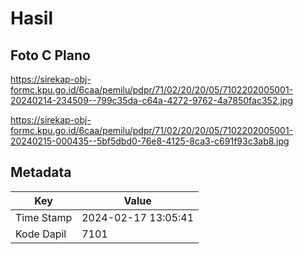 # Hasil

## Foto C Plano

https://sirekap-obj-formc.kpu.go.id/6caa/pemilu/pdpr/71/02/20/20/05/7102202005001-20240214-234509--799c35da-c64a-4272-9762-4a7850fac352.jpg

https://sirekap-obj-formc.kpu.go.id/6caa/pemilu/pdpr/71/02/20/20/05/7102202005001-20240215-000435--5bf5dbd0-76e8-4125-8ca3-c691f93c3ab8.jpg


## Metadata

| Key        | Value               |
| ---------- | ------------------- |
| Time Stamp | 2024-02-17 13:05:41 |
| Kode Dapil | 7101                |



